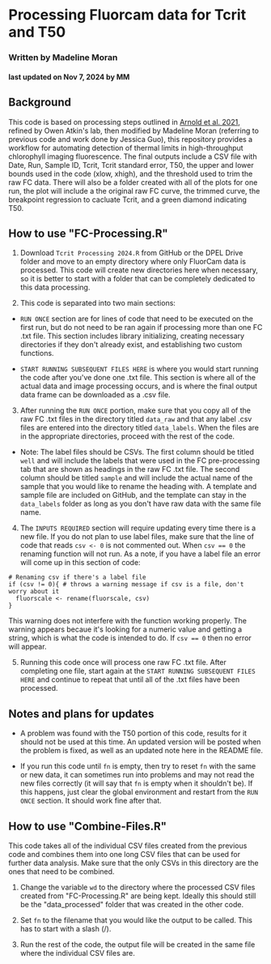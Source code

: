 # Processing Fluorcam data for Tcrit and T50
### Written by Madeline Moran
#### last updated on Nov 7, 2024 by MM

## Background
This code is based on processing steps outlined in [Arnold et al. 2021](https://doi.org/10.1071/FP20344), refined by Owen Atkin's lab, then modified by Madeline Moran (referring to previous code and work done by Jessica Guo), this repository provides a workflow for automating detection of thermal limits in high-throughput chlorophyll imaging fluorescence. The final outputs include a CSV file with Date, Run, Sample ID, Tcrit, Tcrit standard error, T50, the upper and lower bounds used in the code (xlow, xhigh), and the threshold used to trim the raw FC data. There will also be a folder created with all of the plots for one run, the plot will include a the original raw FC curve, the trimmed curve, the breakpoint regression to cacluate Tcrit, and a green diamond indicating T50.

## How to use "FC-Processing.R"
1.  Download `Tcrit Processing 2024.R` from GitHub or the DPEL Drive folder and move to an empty directory where only FluorCam data is processed. This code will create new directories here when necessary, so it is better to start with a folder that can be completely dedicated to this data processing.


2. This code is separated into two main sections:

-  `RUN ONCE` section are for lines of code that need to be executed on the first run, but do not need to be ran again if processing more than one FC .txt file. This section includes library initializing, creating necessary directories if they don't already exist, and establishing two custom functions.

-  `START RUNNING SUBSEQUENT FILES HERE` is where you would start running the code after you've done one .txt file. This section is where all of the actual data and image processing occurs, and is where the final output data frame can be downloaded as a .csv file.


3. After running the `RUN ONCE` portion, make sure that you copy all of the raw FC .txt files in the directory titled `data_raw` and that any label .csv files are entered into the directory titled `data_labels`. When the files are in the appropriate directories, proceed with the rest of the code.

-  Note: The label files should be CSVs. The first column should be titled `well` and will include the labels that were used in the FC pre-processing tab that are shown as headings in the raw FC .txt file. The second column should be titled `sample` and will include the actual name of the sample that you would like to rename the heading with. A template and sample file are included on GitHub, and the template can stay in the `data_labels` folder as long as you don't have raw data with the same file name.


4. The `INPUTS REQUIRED` section will require updating every time there is a new file. If you do not plan to use label files, make sure that the line of code that reads `csv <- 0` is not commented out. When `csv == 0` the renaming function will not run. As a note, if you have a label file an error will come up in this section of code:

```{r}
# Renaming csv if there's a label file
if (csv != 0){ # throws a warning message if csv is a file, don't worry about it
  fluorscale <- rename(fluorscale, csv)
}
```

This warning does not interfere with the function working properly. The warning appears becaue it's looking for a numeric value and getting a string, which is what the code is intended to do. If `csv == 0` then no error will appear.


5. Running this code once will process one raw FC .txt file. After completing one file, start again at the `START RUNNING SUBSEQUENT FILES HERE` and continue to repeat that until all of the .txt files have been processed.


## Notes and plans for updates
- A problem was found with the T50 portion of this code, results for it should not be used at this time. An updated version will be posted when the problem is fixed, as well as an updated note here in the README file.

- If you run this code until `fn` is empty, then try to reset `fn` with the same or new data, it can sometimes run into problems and may not read the new files correctly (it will say that `fn` is empty when it shouldn't be). If this happens, just clear the global environment and restart from the `RUN ONCE` section. It should work fine after that.

## How to use "Combine-Files.R"
This code takes all of the individual CSV files created from the previous code and combines them into one long CSV files that can be used for further data analysis. Make sure that the only CSVs in this directory are the ones that need to be combined.

1. Change the variable `wd` to the directory where the processed CSV files created from "FC-Processing.R" are being kept. Ideally this should still be the "data_processed" folder that was created in the other code.

2. Set `fn` to the filename that you would like the output to be called. This has to start with a slash (/).

3. Run the rest of the code, the output file will be created in the same file where the individual CSV files are.
